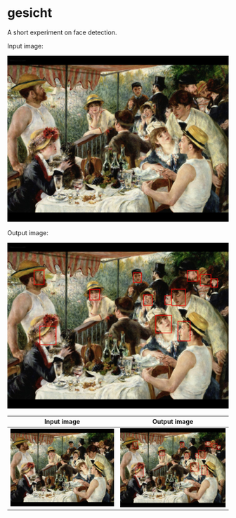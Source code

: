 # gesicht
A short experiment on face detection.

Input image:

![renoir original](renoir.jpg)

Output image:

![renoir faces](renoir_faces.jpg)


Input image             |  Output image
:-------------------------:|:-------------------------:
![renoir original](renoir.jpg)  |  ![renoir faces](renoir_faces.jpg)

